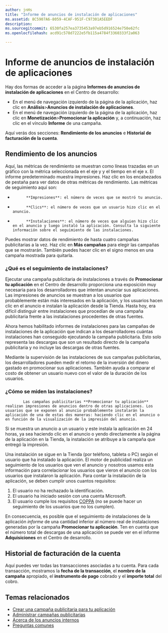 ```yaml
---
author: jnHs
title: "Informe de anuncios de instalación de aplicaciones"
ms.assetid: 8C5907A6-8059-4CAF-951F-C97301A5EEDF
description: 
ms.sourcegitcommit: 6530fa257ea3735453a97eb5d916524e750e62fc
ms.openlocfilehash: acd91c578d7222e5fb115a4784f3360333f2a063

---
```


# Informe de anuncios de instalación de aplicaciones

Hay dos formas de acceder a la página **Informes de anuncios de instalación de aplicaciones** en el Centro de desarrollo:

-   En el menú de navegación izquierdo de la página de la aplicación, haz clic en **Análisis**&gt;**Anuncios de instalación de aplicaciones**.
-   En el menú de navegación izquierdo de la página de la aplicación, haz clic en **Monetización**&gt;**Promocionar la aplicación** y, a continuación, haz clic en el vínculo **Informe** de una campaña.

Aquí verás dos secciones: **Rendimiento de los anuncios** e **Historial de facturación de la cuenta**.

## Rendimiento de los anuncios

Aquí, las métricas de rendimiento se muestran como líneas trazadas en un gráfico con la métrica seleccionada en el eje y y el tiempo en el eje x. El informe predeterminado muestra impresiones. Haz clic en los encabezados de pestaña para ver datos de otras métricas de rendimiento. Las métricas de seguimiento aquí son:

-   
            **Impresiones**: el número de veces que se mostró tu anuncio.
-   
            **Clics**: el número de veces que un usuario hizo clic en el anuncio.
-   
            **Instalaciones**: el número de veces que alguien hizo clic en el anuncio y luego instaló la aplicación. Consulta la siguiente información sobre el seguimiento de las instalaciones.

Puedes mostrar datos de rendimiento de hasta cuatro campañas publicitarias a la vez. Haz clic en **Más campañas** para elegir las campañas que se mostrarán. También puedes hacer clic en el signo menos en una campaña mostrada para quitarla.

### ¿Qué es el seguimiento de instalaciones?

Ejecutar una campaña publicitaria de instalaciones a través de **Promocionar tu aplicación** en el Centro de desarrollo proporciona una exposición muy necesaria para los desarrolladores que intentan anunciar sus aplicaciones. Las impresiones de anuncios se muestran a los usuarios que probablemente están más interesados en la aplicación, y los usuarios hacen clic en el anuncio e instalan la aplicación desde la Tienda. Hasta hoy, era difícil distinguir entre instalaciones que procedían de una campaña publicitaria frente a las instalaciones procedentes de otras fuentes.

Ahora hemos habilitado informes de instalaciones para las campañas de instalaciones de la aplicación que indican a los desarrolladores cuántas instalaciones han conseguido ejecutando la campaña publicitaria. Esto solo representa las descargas que son un resultado directo de la campaña publicitaria y no incluye las descargas de otras fuentes.

Mediante la supervisión de las instalaciones de sus campañas publicitarias, los desarrolladores pueden medir el retorno de la inversión del dinero gastado en promocionar sus aplicaciones. También ayuda a comparar el costo de obtener un usuario nuevo con el valor de la duración de los usuarios.

### ¿Cómo se miden las instalaciones?


            Las campañas publicitarias **Promocionar tu aplicación** realizan impresiones de anuncios dentro de otras aplicaciones. Los usuarios que se exponen al anuncio probablemente instalarán la aplicación de una de estas dos maneras: haciendo clic en el anuncio o en función de la visualización de la impresión del anuncio.

Si se muestra un anuncio a un usuario y este instala la aplicación en 24 horas, ya sea haciendo clic en el anuncio o yendo directamente a la página de la aplicación en la Tienda, la instalación se atribuye a la campaña que entregó la impresión.

Una instalación se sigue en la Tienda (por teléfono, tableta o PC) según el usuario que ha instalado la aplicación. El motor de publicidad realiza un seguimiento de los usuarios que ven el anuncio y nosotros usamos esta información para correlacionar los usuarios que vieron el anuncio con los usuarios que instalaron la aplicación. Para contar la instalación de la aplicación, se deben cumplir unos cuantos requisitos:

1.  El usuario no ha rechazado la identificación.
2.  El usuario ha iniciado sesión con una cuenta Microsoft.
3.  El usuario cumple los requisitos [COPPA](http://go.microsoft.com/fwlink?LinkId=536558) (no se puede hacer un seguimiento de los usuarios que no los cumplen).

En consecuencia, es posible que el seguimiento de instalaciones de la aplicación *informe* de una cantidad inferior al número real de instalaciones generadas por la campaña **Promocionar tu aplicación**. Ten en cuenta que el número total de descargas de una aplicación se puede ver en el informe **Adquisiciones** en el Centro de desarrollo.

## Historial de facturación de la cuenta

Aquí puedes ver todas las transacciones asociadas a tu cuenta. Para cada transacción, mostramos la **fecha de la transacción**, el **nombre de la campaña** apropiado, el **instrumento de pago** cobrado y el **importe total** del cobro.

## Temas relacionados

* [Crear una campaña publicitaria para tu aplicación](create-an-ad-campaign-for-your-app.md)
* [Administrar campañas publicitarias](managing-your-ad-campaign.md)
* [Acerca de los anuncios internos](about-house-ads.md)
* [Preguntas comunes](common-questions.md)
 

 







<!--HONumber=Jun16_HO4-->


